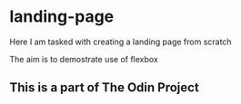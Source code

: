 # landing-page
Here I am tasked with creating a landing page from scratch

The aim is to demostrate use of flexbox

## This is a part of The Odin Project